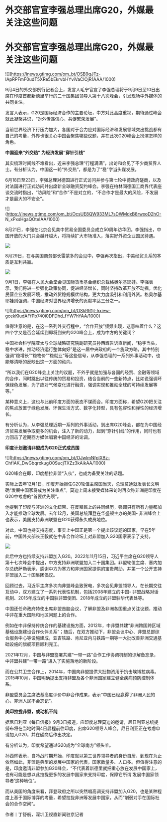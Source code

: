 # 外交部官宣李强总理出席G20，外媒最关注这些问题

# 外交部官宣李强总理出席G20，外媒最关注这些问题

![](https://inews.gtimg.com/om_bt/OSB9qJTz-
IApRPFmF0udT5XRe5bEkrvbHYviVaCIOjR1AAA/1000)

9月4日的外交部例行记者会上，发言人毛宁官宣了李强总理将于9月9日至10日出席在印度首都新德里举行的二十国集团领导人第十八次峰会，引发现场中外媒体的共同关注。

发言人表示，G20是国际经济合作的主要论坛，中方对此高度重视，期待通过峰会就此凝聚共识，“对外传递信心，共促繁荣发展”。

当前世界经济下行压力加大，各国对于合力应对国际经济和发展领域突出挑战都有自己的考量，外界也很关心中国会聚焦哪些议题，并在此次G20峰会上扮演怎样的角色。

**中国迎来“外交热” 为经济发展“穿针引线”**

其实梳理时间线不难看出，近来李强总理“行程满满”，出访和会见了不少商贸界人士。有分析认为，中国这一轮“外交热”，都是为了“稳”字当头谋发展。

6月18日至23日，李强总理对德国进行正式访问并参与第七轮中德政府磋商，以及对法国进行正式访问并出席新全球融资契约峰会。李强在柏林同德国工商界代表座谈交流时指出，“防风险”和“合作”不是对立的，“不合作才是最大的风险，不发展才是最大的不安全”。

![](https://inews.gtimg.com/om_bt/OcsUE8QW933ML7sDWMdxB8rwxoD2hO-
N_xPxsHgaQOteIAA/1000)

8月21日，李强在北京会见美中贸易全国委员会成立50周年访华团。李强指出，中国开放的大门只会越开越大，将持续扩大市场准入，落实好外资企业国民待遇。

![](https://inews.gtimg.com/om_bt/OMeeiXOE1GE7XH15F4GnfK78eyj3t-dz8HWyq6EQAZTccAA/1000)

8月29日，在与美国商务部长雷蒙多的会见中，李强再次指出，中美经贸关系的本质是互利共赢。

![](https://inews.gtimg.com/om_bt/OIptLEZe_QweLWomnQ5xUDvNVPNsUcRk007Hs5KgJ2hRIAA/1000)

9月1日，李强在人民大会堂会见国际货币基金组织总裁格奥尔基耶娃。李强表示，我们将进一步强化政策协同，促进经济增长，同时坚持改革开放不动摇，优化民营企业发展环境，推动外贸稳规模优结构，更大力度吸引和利用外资。格奥尔基耶娃则强调，中国经济对世界经济增长的贡献率达三分之一。

![](https://inews.gtimg.com/om_bt/OSkRR1jl-5xiew-
gcekKludAFfPb740i0DFDhd_fYW7hYAA/1000)

值得注意的是，在这一系列外交行程中，“合作开放”频频出现，这意味着什么？这四个字又是否会延续到即将到来的G20峰会上，成为中方的关键词？

中国社会科学院亚太与全球战略研究院副研究员孙西辉告诉直新闻，“稳字当头，稳中求进，推动经济运行整体向好”是这一届中央政府的一个施政方略，其中特别强调“稳增长”“稳物价”“稳就业”等这些信号，从李强总理的一系列外事活动中，也能够清晰的反映出这一方面的动向。

“所以我们在G20峰会上关注的议题，不外乎就是加强与各国的经贸、金融等领域的合作，同时跳出以往传统的贸易和投资，结合当前的一些新特点，比如说强调环保绿色发展，为了应对气候变化进行融资，强调实现和推动全球的可持续发展等等。”

某种意义上，这也与此前印度方面的表态不谋而合。印度方面称，希望G20把关注的焦点放置于绿色发展、环保生活方式、数字化转型，具有包容性和弹性的经济增长。

有分析认为，从李强总理近期一系列的外事活动，到出席G20峰会，都在为中国经济贸易发展争取更多的机会，注入了新的动力，起到“穿针引线”的作用，同时也有力回击了近期西方媒体唱衰中国经济的论调。

**印度计划邀请非盟成为G20正式成员国**

![](https://inews.gtimg.com/om_bt/OJwlmNfpIXBz-
ChfIAK_DwGbqrxkugO0SucjTXZz3kAikAA/1000)

G20峰会在即，印度想拉非盟“入伙”，也成为备受关注的话题。

实际上去年12月1日，印度开始担任G20轮值主席国当天，总理莫迪就发表长文明确“发展中国家将成为关注重点”。莫迪上周末接受媒体采访时再次称非洲是印度在G20中考虑的“首要优先项”。

他提到了印度与非洲的文化纽带、在反殖民上的共同经历，强调只有所有力量都加入才能推动全球发展。去年12月，美国总统拜登在华盛顿主办的美国-
非洲峰会上也表示，美国支持非洲联盟在G20获得永久成员地位。

对此，中国也持支持态度，事实上中国正是第一个提出该议题的国家，早在5年前，中国外交部长王毅就在中非合作论坛上对非盟加入G20国家表示了支持。

![](https://inews.gtimg.com/om_bt/O-_6ly_Fm2JvG8kvjffT-Y3YfdiCEOKP01-pylXEjO1KQAA/1000)

此后中方也持续支持非盟加入G20。2022年11月15日，习近平主席在G20领导人第十七次峰会中提出，中方支持非洲联盟加入二十国集团。非盟轮值主席、塞内加尔总统萨勒表示，感谢中方为塞方和非洲国家提供的宝贵帮助，并第一个公开支持非盟加入二十国集团倡议。

回顾过去，习近平主席多次向非盟峰会致贺电，多次会见非盟领导人，在长期交往互动中，双方建立了一系列代表性机制，包括2008年建立的中国-
非盟战略对话机制、2015年成立的中国驻非盟使团、2018年成立的非盟驻华代表处等。

中国还任命政府特使出席非盟首脑会议，了解非盟及非洲各国重点关注议题，推动中非在重大国际和地区问题上的合作。

例如在中非保持传统合作的基建设施方面，2012年，中非盟共建“非洲跨国跨区域基础设施建设合作伙伴关系”；随后，在双方推动下，非盟会议中心、非盟总部综合服务中心等设施建成，亚吉铁路、肯尼亚内马铁路一期等一大批改善非洲交通基础设施的旗舰项目顺利完工。

2021年12月，中国与非盟签署共建“一带一路”合作工作协调机制的谅解备忘录，中非盟共建“一带一路”进入了实施落地的新阶段。

而在公共卫生合作上，2014年，中国向非盟提供大批物资用于抗击埃博拉病毒。2015年10月，中国明确提出支持非盟及各个非洲国家建立健全疾病预防控制体系。

非盟委员会主席法基高度评价中非合作成果，表示“中国已经赢得了非洲人民的心，非洲人民不会忘记”。

**美印拉拢非盟，或动机不纯**

据尼日利亚《每日信报》9月3日报道，应印度总理莫迪的邀请，尼日利亚总统提努布将在当地时间4日启程前往印度，出席G20领导人峰会。尼日利亚正在考虑申请加入G20，并在磋商后作出决定。

有分析认为，印度希望通过G20成为“全球南方”领头羊。

孙西辉表示，自冷战时期开始，印度就以第三世界领导者的身份自居，到现在为止依然如此，非盟是典型的发展中国家的代表，国家数量多、人口多。但值得注意的是，印度邀请非盟参加G20峰会，“不代表着新德里就把重心放在发展中国家上，也有可能是想以此拉拢更多的发展中国家来支持印度，保障它所谓‘发展中国家领导者’这种地位”。

而从美国的角度来看，拜登政府之所以突然唱高调支持非盟加入G20，也是某种程度上基于国际博弈的考量，希望拉拢非洲等发展中国家，从而“削弱对手在国际社会的合作空间”。

作者丨丁舒航，深圳卫视直新闻驻京记者

